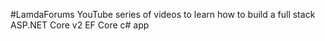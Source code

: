 #LamdaForums
YouTube series of videos to learn how to build a full stack ASP.NET Core v2 EF Core c# app